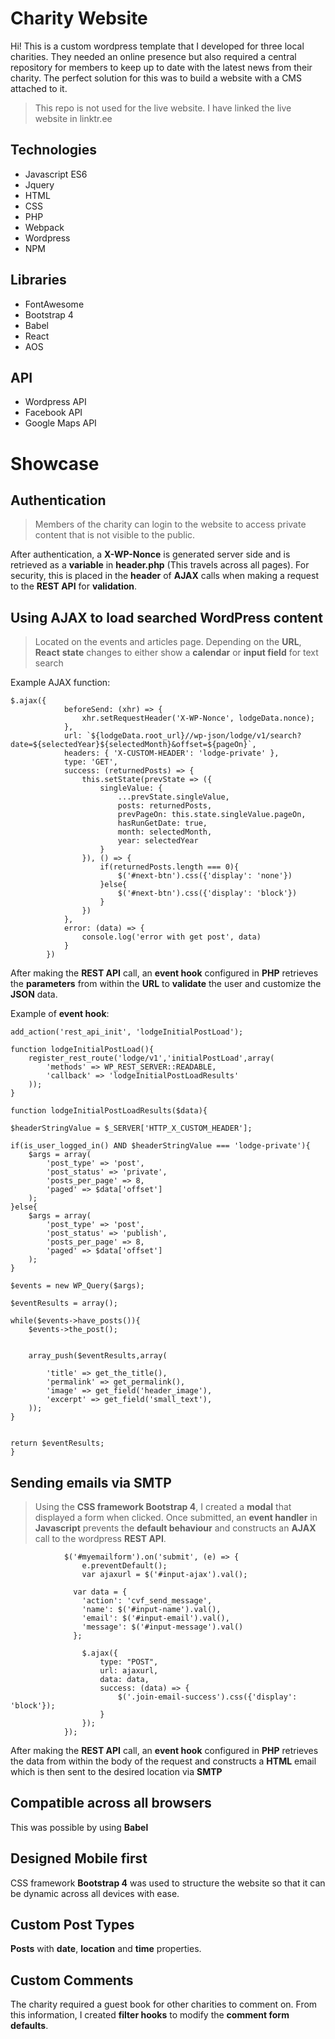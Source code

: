 # Charity Website

Hi! This is a custom wordpress template that I developed for three local charities. They needed an online presence but also required a central repository for members to keep up to date with the latest news from their charity. The perfect solution for this was to build a website with a CMS attached to it. 

>This repo is not used for the live website. I have linked the live website in linktr.ee

## Technologies

 - Javascript ES6
 - Jquery
 - HTML
 - CSS
 - PHP
 - Webpack
 - Wordpress
 - NPM

## Libraries

 - FontAwesome
 - Bootstrap 4
 - Babel
 - React
 - AOS

## API

 - Wordpress API
 - Facebook API
 - Google Maps API

# Showcase
## **Authentication**

> Members of the charity can login to the website to access private
> content that is not visible to the public.

After authentication, a **X-WP-Nonce** is generated server side and is retrieved as a **variable** in **header.php** (This travels across all pages). For security, this is placed in the **header** of **AJAX** calls when making a request to the **REST API** for **validation**.

## Using **AJAX** to load searched WordPress content

> Located on the events and articles page. Depending on the **URL**, **React** **state** changes to either show a **calendar** or **input field** for text search

Example AJAX function:

    $.ajax({
                beforeSend: (xhr) => {
                    xhr.setRequestHeader('X-WP-Nonce', lodgeData.nonce);
                },
                url: `${lodgeData.root_url}//wp-json/lodge/v1/search?date=${selectedYear}${selectedMonth}&offset=${pageOn}`,
                headers: { 'X-CUSTOM-HEADER': 'lodge-private' },
                type: 'GET',
                success: (returnedPosts) => {
                    this.setState(prevState => ({
                        singleValue: {
                            ...prevState.singleValue,
                            posts: returnedPosts,
                            prevPageOn: this.state.singleValue.pageOn,
                            hasRunGetDate: true,
                            month: selectedMonth,
                            year: selectedYear
                        }
                    }), () => {
                        if(returnedPosts.length === 0){
                            $('#next-btn').css({'display': 'none'})
                        }else{
                            $('#next-btn').css({'display': 'block'})
                        }
                    })
                },
                error: (data) => {
                    console.log('error with get post', data)
                }
            })
After making the **REST API** call, an **event hook** configured in **PHP** retrieves the **parameters** from within the **URL** to **validate** the user and customize the **JSON** data.

Example of **event hook**:

    add_action('rest_api_init', 'lodgeInitialPostLoad');

    function lodgeInitialPostLoad(){
        register_rest_route('lodge/v1','initialPostLoad',array(
            'methods' => WP_REST_SERVER::READABLE,
            'callback' => 'lodgeInitialPostLoadResults'
        ));
    }
    
    function lodgeInitialPostLoadResults($data){

	$headerStringValue = $_SERVER['HTTP_X_CUSTOM_HEADER'];

	if(is_user_logged_in() AND $headerStringValue === 'lodge-private'){
		$args = array(
			'post_type' => 'post',
            'post_status' => 'private',
            'posts_per_page' => 8,
            'paged' => $data['offset']
		);
	}else{
		$args = array(
			'post_type' => 'post',
            'post_status' => 'publish',
            'posts_per_page' => 8,
            'paged' => $data['offset']
		);
	}

    $events = new WP_Query($args);

    $eventResults = array();

    while($events->have_posts()){
        $events->the_post();


        array_push($eventResults,array(
            
            'title' => get_the_title(),
            'permalink' => get_permalink(),
            'image' => get_field('header_image'),
            'excerpt' => get_field('small_text'),
        ));
    }
    

    return $eventResults;
    }



## **Sending emails via SMTP**

> Using the **CSS framework Bootstrap 4**, I created a **modal** that
> displayed a form when clicked. Once submitted, an **event handler** in
> **Javascript** prevents the **default behaviour** and constructs an **AJAX** call to the wordpress **REST API**.


                $('#myemailform').on('submit', (e) => {
                    e.preventDefault();
                    var ajaxurl = $('#input-ajax').val();

                  var data = {
	                'action': 'cvf_send_message',
	                'name': $('#input-name').val(),
	                'email': $('#input-email').val(),
	                'message': $('#input-message').val()
                  };

                    $.ajax({
                        type: "POST",
                        url: ajaxurl,
                        data: data,
                        success: (data) => {
                            $('.join-email-success').css({'display': 'block'});
                        }
                    });
                });



After making the **REST API** call, an **event hook** configured in **PHP** retrieves the data from within the body of the request and constructs a **HTML** email which is then sent to the desired location via **SMTP**

## **Compatible across all browsers**
This was possible by using **Babel**
## **Designed Mobile first**
CSS framework **Bootstrap 4** was used to structure the website so that it can be dynamic across all devices with ease.
## **Custom Post Types**
**Posts** with **date**, **location** and **time** properties.

## **Custom Comments**
The charity required a guest book for other charities to comment on. From this information, I created **filter hooks** to modify the **comment form defaults**.
